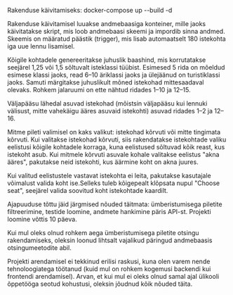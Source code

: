Rakenduse käivitamiseks:
docker-compose up --build -d

Rakenduse käivitamisel luuakse andmebaasiga konteiner, mille jaoks käivitatakse skript, mis loob andmebaasi skeemi ja impordib sinna andmed.
Skeemis on määratud päästik (trigger), mis lisab automaatselt 180 istekohta iga uue lennu lisamisel.

Kõigile kohtadele genereeritakse juhuslik baashind, mis korrutatakse seejärel 1,25 või 1,5 sõltuvalt isteklassi tüübist. 
Esimesed 5 rida on mõeldud esimese klassi jaoks, read 6–10 äriklassi jaoks ja ülejäänud on turistiklassi jaoks. Samuti märgitakse juhuslikult mõned istekohad mittesaadaval olevaks. Rohkem jalaruumi on ette nähtud ridades 1–10 ja 12–15.

Väljapääsu lähedal asuvad istekohad (mõistsin väljapääsu kui lennuki välisust, mitte vahekäigu ääres asuvaid istekohti) asuvad ridades 1–2 ja 12–16.

Mitme pileti valimisel on kaks valikut: istekohad kõrvuti või mitte tingimata kõrvuti. Kui valitakse istekohad kõrvuti, siis 
rakendatakse istekohtade valiku eelistusi kõigile kohtadele korraga, kuna eelistused sõltuvad kõik reast, kus istekoht asub.
Kui mitmele kõrvuti asuvale kohale valitakse eelistus "akna ääres", pakutakse neid istekohti, kus äärmine koht on akna juures.

Kui valitud eelistustele vastavat istekohta ei leita, pakutakse kasutajale võimalust valida koht ise.Selleks tuleb kõigepealt 
klõpsata nupul "Choose seat", seejärel valida soovitud koht istekohtade kaardilt.

Ajapuuduse tõttu jäid järgmised nõuded täitmata:
ümberistumisega piletite filtreerimine,
testide loomine,
andmete hankimine päris API-st.
Projekti loomine võttis 10 päeva.

Kui mul oleks olnud rohkem aega ümberistumisega piletite otsingu rakendamiseks, oleksin loonud lihtsalt vajalikud päringud andmebaasis otsingumeetodite abil.

Projekti arendamisel ei tekkinud erilisi raskusi, kuna olen varem nende tehnoloogiatega töötanud (kuid mul on rohkem kogemusi backendi kui frontendi arendamisel). Arvan, et kui mul ei oleks olnud samal ajal ülikooli õppetööga seotud kohustusi, oleksin jõudnud kõik nõuded täita.
